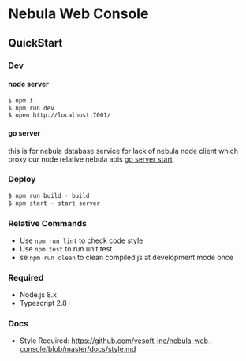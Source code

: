 # Nebula Web Console

## QuickStart

### Dev
#### node server
```bash
$ npm i
$ npm run dev
$ open http://localhost:7001/
```
#### go server
this is for nebula database service for lack of nebula node client which proxy our node relative nebula apis 
[go server start](./go-api/README.md)

### Deploy

```bash
$ npm run build - build
$ npm start - start server
```

### Relative Commands

- Use `npm run lint` to check code style
- Use `npm test` to run unit test
- se `npm run clean` to clean compiled js at development mode once

### Required

- Node.js 8.x
- Typescript 2.8+

### Docs
- Style Required: https://github.com/vesoft-inc/nebula-web-console/blob/master/docs/style.md
